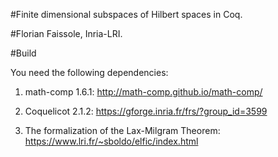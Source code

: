 #Finite dimensional subspaces of Hilbert spaces in Coq. 

#Florian Faissole, Inria-LRI. 

#Build

You need the following dependencies:

 1) math-comp 1.6.1: http://math-comp.github.io/math-comp/
 
 2) Coquelicot 2.1.2: https://gforge.inria.fr/frs/?group_id=3599
  
 3) The formalization of the Lax-Milgram Theorem: https://www.lri.fr/~sboldo/elfic/index.html
